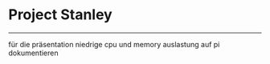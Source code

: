 # Project Stanley
---




für die präsentation niedrige cpu und memory auslastung auf pi dokumentieren


